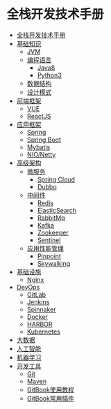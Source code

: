 # 全栈开发技术手册

* [全栈开发技术手册](README.md)
* [基础知识]()
    * [JVM]()
    * [编程语言]()
        * [Java8]()
        * [Python3]()
    * [数据结构]()
    * [设计模式]()
* [前端框架]()
    * [VUE]()
    * [ReactJS]()
* [应用框架]()
    * [Spring]()
    * [Spring Boot]()
    * [Mybatis]()
    * [NIO/Netty]()
* [高级架构]()
    * [微服务]()
        * [Spring Cloud]()
        * [Dubbo]()
    * [中间件]()
        * [Redis]()
        * [ElasticSearch]()
        * [RabbitMq]()
        * [Kafka]()
        * [Zookeeper]()  
        * [Sentinel]()  
    * [应用性能管理]()
        * [Pinpoint]()
        * [Skywalking]()
* [基础设施]()
    * [Nginx]()          
* [DevOps]()
    * [GitLab]()
    * [Jenkins]()
    * [Spinnaker]()
    * [Docker]()
    * [HARBOR]()
    * [Kubernetes]()
* [大数据]()
* [人工智能]()
* [机器学习]()
* [开发工具](devtools/README.md) 
    * [Git]()
    * [Maven]()
    * [GitBook使用教程](devtools/gitbook/gitbook-toturials.md)
    * [GitBook常用插件](devtools/gitbook/gitbook-plugin.md)








